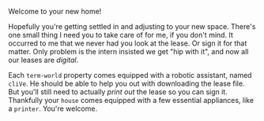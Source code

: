 Welcome to your new home!

Hopefully you're getting settled in and adjusting to your new space.
There's one small thing I need you to take care of for me, if you don't mind.
It occurred to me that we never had you look at the lease.
Or sign it for that matter.
Only problem is the intern insisted we get "hip with it", and now all our leases are *digital*.

Each `term-world` property comes equipped with a robotic assistant, named `cliVe`.
He should be able to help you out with downloading the lease file.
But you'll still need to actually *print out* the lease so you can sign it.
Thankfully your `house` comes equipped with a few essential appliances, like a `printer`.
You're welcome.

